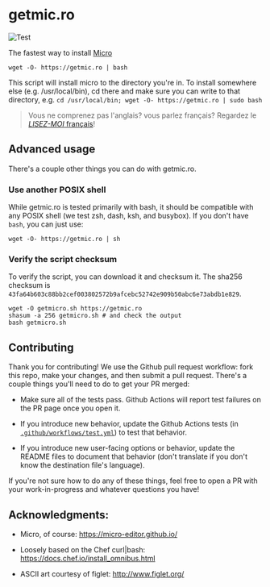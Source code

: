 # getmic.ro

![Test](https://github.com/benweissmann/getmic.ro/workflows/Test/badge.svg)

The fastest way to install [Micro](https://micro-editor.github.io/)

`wget -O- https://getmic.ro | bash`

This script will install micro to the directory you're in. To install somewhere else (e.g. /usr/local/bin), cd there and make sure you can write to that directory, e.g. `cd /usr/local/bin; wget -O- https://getmic.ro | sudo bash`

> Vous ne comprenez pas l'anglais? vous parlez français? Regardez le [*LISEZ-MOI* français](./README.fr.md)!

## Advanced usage

There's a couple other things you can do with getmic.ro.

### Use another POSIX shell

While getmic.ro is tested primarily with bash, it should be compatible with any POSIX shell (we test zsh, dash, ksh, and busybox). If you don't have `bash`, you can just use:

`wget -O- https://getmic.ro | sh`

### Verify the script checksum

To verify the script, you can download it and checksum it. The sha256 checksum is `43fa64b603c88bb2cef003802572b9afcebc52742e909b50abc6e73abdb1e829`.

    wget -O getmicro.sh https://getmic.ro
    shasum -a 256 getmicro.sh # and check the output
    bash getmicro.sh

## Contributing

Thank you for contributing! We use the Github pull request workflow: fork this repo, make your changes, and then submit a pull request. There's a couple things you'll need to do to get your PR merged:

- Make sure all of the tests pass. Github Actions will report test failures on the PR page once you open it.

- If you introduce new behavior, update the Github Actions tests (in [`.github/workflows/test.yml`](https://github.com/benweissmann/getmic.ro/blob/master/.github/workflows/test.yml)) to test that behavior.

- If you introduce new user-facing options or behavior, update the README files to document that behavior (don't translate if you don't know the destination file's language).

If you're not sure how to do any of these things, feel free to open a PR with your work-in-progress and whatever questions you have!

## Acknowledgments:

- Micro, of course: https://micro-editor.github.io/

- Loosely based on the Chef curl|bash: https://docs.chef.io/install_omnibus.html

- ASCII art courtesy of figlet: http://www.figlet.org/
